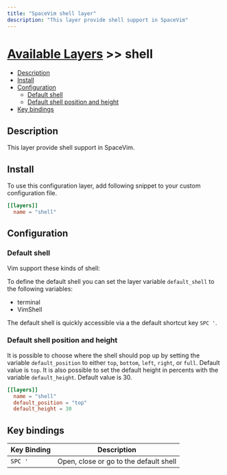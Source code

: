 ```yaml
---
title: "SpaceVim shell layer"
description: "This layer provide shell support in SpaceVim"
---
```


# [Available Layers](../) >> shell

<!-- vim-markdown-toc GFM -->

- [Description](#description)
- [Install](#install)
- [Configuration](#configuration)
  - [Default shell](#default-shell)
  - [Default shell position and height](#default-shell-position-and-height)
- [Key bindings](#key-bindings)

<!-- vim-markdown-toc -->

## Description

This layer provide shell support in SpaceVim.

## Install

To use this configuration layer, add following snippet to your custom configuration file.

```toml
[[layers]]
  name = "shell"
```

## Configuration

### Default shell

Vim support these kinds of shell:

To define the default shell you can set the layer variable `default_shell` to the following variables:

-   terminal
-   VimShell

The default shell is quickly accessible via a the default shortcut key `SPC '`.

### Default shell position and height

It is possible to choose where the shell should pop up by setting the 
variable `default_position` to either `top`, `bottom`, `left`, `right`, or
`full`. Default value is `top`. It is also possible to set the default height
in percents with the variable `default_height`. Default value is 30.

```toml
[[layers]]
  name = "shell"
  default_position = "top"
  default_height = 30
```

## Key bindings

| Key Binding | Description                            |
| ----------- | -------------------------------------- |
| `SPC '`     | Open, close or go to the default shell |
